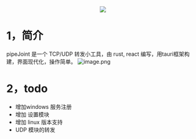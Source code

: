 
<div align=center>
<img src="https://cdn.nlark.com/yuque/0/2023/png/26689247/1696525599119-4e3aaf5a-d392-45ef-8bc3-03acab7ba65c.png#averageHue=%23fefefe&clientId=uf427bee2-fa6a-4&from=paste&height=333&id=u1a173fee&originHeight=300&originWidth=300&originalType=binary&ratio=0.8999999761581421&rotation=0&showTitle=false&size=5394&status=done&style=stroke&taskId=u81866408-2fba-4d0e-85eb-4ee47191507&title=&width=333.3333421636513"/>
</div>

# 1，简介
pipeJoint 是一个 TCP/UDP 转发小工具，由 rust, react 编写，用tauri框架构建，界面现代化，操作简单。
![image.png](https://cdn.nlark.com/yuque/0/2023/png/26689247/1696525926248-6bf5f417-7a6a-4f67-9770-5bd61ee32ec2.png#averageHue=%23fdfdfd&clientId=uf427bee2-fa6a-4&from=paste&height=777&id=u3b7f9f0a&originHeight=699&originWidth=1200&originalType=binary&ratio=0.8999999761581421&rotation=0&showTitle=false&size=36957&status=done&style=stroke&taskId=uedc42e5b-6d8b-4171-8c5c-55b7891244c&title=&width=1333.3333686546052)
# 2，todo

- 增加windows 服务注册
- 增加 设置模块
- 增加 linux 版本支持
- UDP 模块的转发
